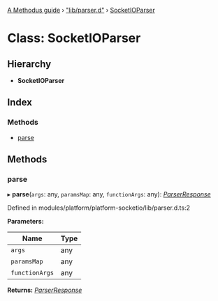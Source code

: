 [A Methodus guide](../README.md) › ["lib/parser.d"](../modules/_lib_parser_d_.md) › [SocketIOParser](_lib_parser_d_.socketioparser.md)

# Class: SocketIOParser

## Hierarchy

* **SocketIOParser**

## Index

### Methods

* [parse](_lib_parser_d_.socketioparser.md#parse)

## Methods

###  parse

▸ **parse**(`args`: any, `paramsMap`: any, `functionArgs`: any): *[ParserResponse](_lib_parser_d_.parserresponse.md)*

Defined in modules/platform/platform-socketio/lib/parser.d.ts:2

**Parameters:**

Name | Type |
------ | ------ |
`args` | any |
`paramsMap` | any |
`functionArgs` | any |

**Returns:** *[ParserResponse](_lib_parser_d_.parserresponse.md)*

